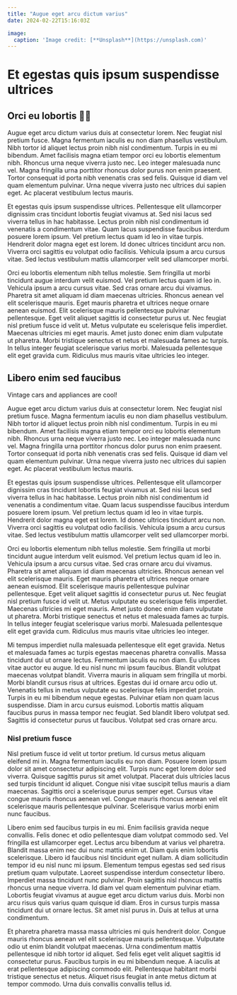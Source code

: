 ```yaml
---
title: "Augue eget arcu dictum varius"
date: 2024-02-22T15:16:03Z

image:
  caption: 'Image credit: [**Unsplash**](https://unsplash.com)'
---
```


# Et egestas quis ipsum suspendisse ultrices

## Orci eu lobortis 🧑‍🎤


Augue eget arcu dictum varius duis at consectetur lorem. Nec feugiat nisl pretium fusce. Magna fermentum iaculis eu non diam phasellus vestibulum. Nibh tortor id aliquet lectus proin nibh nisl condimentum. Turpis in eu mi bibendum. Amet facilisis magna etiam tempor orci eu lobortis elementum nibh. Rhoncus urna neque viverra justo nec. Leo integer malesuada nunc vel. Magna fringilla urna porttitor rhoncus dolor purus non enim praesent. Tortor consequat id porta nibh venenatis cras sed felis. Quisque id diam vel quam elementum pulvinar. Urna neque viverra justo nec ultrices dui sapien eget. Ac placerat vestibulum lectus mauris.

Et egestas quis ipsum suspendisse ultrices. Pellentesque elit ullamcorper dignissim cras tincidunt lobortis feugiat vivamus at. Sed nisi lacus sed viverra tellus in hac habitasse. Lectus proin nibh nisl condimentum id venenatis a condimentum vitae. Quam lacus suspendisse faucibus interdum posuere lorem ipsum. Vel pretium lectus quam id leo in vitae turpis. Hendrerit dolor magna eget est lorem. Id donec ultrices tincidunt arcu non. Viverra orci sagittis eu volutpat odio facilisis. Vehicula ipsum a arcu cursus vitae. Sed lectus vestibulum mattis ullamcorper velit sed ullamcorper morbi.

Orci eu lobortis elementum nibh tellus molestie. Sem fringilla ut morbi tincidunt augue interdum velit euismod. Vel pretium lectus quam id leo in. Vehicula ipsum a arcu cursus vitae. Sed cras ornare arcu dui vivamus. Pharetra sit amet aliquam id diam maecenas ultricies. Rhoncus aenean vel elit scelerisque mauris. Eget mauris pharetra et ultrices neque ornare aenean euismod. Elit scelerisque mauris pellentesque pulvinar pellentesque. Eget velit aliquet sagittis id consectetur purus ut. Nec feugiat nisl pretium fusce id velit ut. Metus vulputate eu scelerisque felis imperdiet. Maecenas ultricies mi eget mauris. Amet justo donec enim diam vulputate ut pharetra. Morbi tristique senectus et netus et malesuada fames ac turpis. In tellus integer feugiat scelerisque varius morbi. Malesuada pellentesque elit eget gravida cum. Ridiculus mus mauris vitae ultricies leo integer.

## Libero enim sed faucibus 

Vintage cars and appliances are cool!

Augue eget arcu dictum varius duis at consectetur lorem. Nec feugiat nisl pretium fusce. Magna fermentum iaculis eu non diam phasellus vestibulum. Nibh tortor id aliquet lectus proin nibh nisl condimentum. Turpis in eu mi bibendum. Amet facilisis magna etiam tempor orci eu lobortis elementum nibh. Rhoncus urna neque viverra justo nec. Leo integer malesuada nunc vel. Magna fringilla urna porttitor rhoncus dolor purus non enim praesent. Tortor consequat id porta nibh venenatis cras sed felis. Quisque id diam vel quam elementum pulvinar. Urna neque viverra justo nec ultrices dui sapien eget. Ac placerat vestibulum lectus mauris.

Et egestas quis ipsum suspendisse ultrices. Pellentesque elit ullamcorper dignissim cras tincidunt lobortis feugiat vivamus at. Sed nisi lacus sed viverra tellus in hac habitasse. Lectus proin nibh nisl condimentum id venenatis a condimentum vitae. Quam lacus suspendisse faucibus interdum posuere lorem ipsum. Vel pretium lectus quam id leo in vitae turpis. Hendrerit dolor magna eget est lorem. Id donec ultrices tincidunt arcu non. Viverra orci sagittis eu volutpat odio facilisis. Vehicula ipsum a arcu cursus vitae. Sed lectus vestibulum mattis ullamcorper velit sed ullamcorper morbi.

Orci eu lobortis elementum nibh tellus molestie. Sem fringilla ut morbi tincidunt augue interdum velit euismod. Vel pretium lectus quam id leo in. Vehicula ipsum a arcu cursus vitae. Sed cras ornare arcu dui vivamus. Pharetra sit amet aliquam id diam maecenas ultricies. Rhoncus aenean vel elit scelerisque mauris. Eget mauris pharetra et ultrices neque ornare aenean euismod. Elit scelerisque mauris pellentesque pulvinar pellentesque. Eget velit aliquet sagittis id consectetur purus ut. Nec feugiat nisl pretium fusce id velit ut. Metus vulputate eu scelerisque felis imperdiet. Maecenas ultricies mi eget mauris. Amet justo donec enim diam vulputate ut pharetra. Morbi tristique senectus et netus et malesuada fames ac turpis. In tellus integer feugiat scelerisque varius morbi. Malesuada pellentesque elit eget gravida cum. Ridiculus mus mauris vitae ultricies leo integer.

Mi tempus imperdiet nulla malesuada pellentesque elit eget gravida. Netus et malesuada fames ac turpis egestas maecenas pharetra convallis. Massa tincidunt dui ut ornare lectus. Fermentum iaculis eu non diam. Eu ultrices vitae auctor eu augue. Id eu nisl nunc mi ipsum faucibus. Blandit volutpat maecenas volutpat blandit. Viverra mauris in aliquam sem fringilla ut morbi. Morbi blandit cursus risus at ultrices. Egestas dui id ornare arcu odio ut. Venenatis tellus in metus vulputate eu scelerisque felis imperdiet proin. Turpis in eu mi bibendum neque egestas. Pulvinar etiam non quam lacus suspendisse. Diam in arcu cursus euismod. Lobortis mattis aliquam faucibus purus in massa tempor nec feugiat. Sed blandit libero volutpat sed. Sagittis id consectetur purus ut faucibus. Volutpat sed cras ornare arcu.
### Nisl pretium fusce
Nisl pretium fusce id velit ut tortor pretium. Id cursus metus aliquam eleifend mi in. Magna fermentum iaculis eu non diam. Posuere lorem ipsum dolor sit amet consectetur adipiscing elit. Turpis nunc eget lorem dolor sed viverra. Quisque sagittis purus sit amet volutpat. Placerat duis ultricies lacus sed turpis tincidunt id aliquet. Congue nisi vitae suscipit tellus mauris a diam maecenas. Sagittis orci a scelerisque purus semper eget. Cursus vitae congue mauris rhoncus aenean vel. Congue mauris rhoncus aenean vel elit scelerisque mauris pellentesque pulvinar. Scelerisque varius morbi enim nunc faucibus.

Libero enim sed faucibus turpis in eu mi. Enim facilisis gravida neque convallis. Felis donec et odio pellentesque diam volutpat commodo sed. Vel fringilla est ullamcorper eget. Lectus arcu bibendum at varius vel pharetra. Blandit massa enim nec dui nunc mattis enim ut. Diam quis enim lobortis scelerisque. Libero id faucibus nisl tincidunt eget nullam. A diam sollicitudin tempor id eu nisl nunc mi ipsum. Elementum tempus egestas sed sed risus pretium quam vulputate. Laoreet suspendisse interdum consectetur libero. Imperdiet massa tincidunt nunc pulvinar. Proin sagittis nisl rhoncus mattis rhoncus urna neque viverra. Id diam vel quam elementum pulvinar etiam. Lobortis feugiat vivamus at augue eget arcu dictum varius duis. Morbi non arcu risus quis varius quam quisque id diam. Eros in cursus turpis massa tincidunt dui ut ornare lectus. Sit amet nisl purus in. Duis at tellus at urna condimentum.

Et pharetra pharetra massa massa ultricies mi quis hendrerit dolor. Congue mauris rhoncus aenean vel elit scelerisque mauris pellentesque. Vulputate odio ut enim blandit volutpat maecenas. Urna condimentum mattis pellentesque id nibh tortor id aliquet. Sed felis eget velit aliquet sagittis id consectetur purus. Faucibus turpis in eu mi bibendum neque. A iaculis at erat pellentesque adipiscing commodo elit. Pellentesque habitant morbi tristique senectus et netus. Aliquet risus feugiat in ante metus dictum at tempor commodo. Urna duis convallis convallis tellus id.


